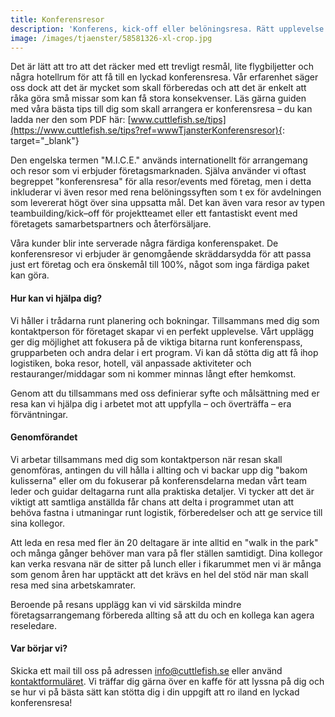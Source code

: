 ```yaml
---
title: Konferensresor
description: 'Konferens, kick-off eller belöningsresa. Rätt upplevelse för din grupp.'
image: /images/tjaenster/58581326-xl-crop.jpg
---
```


Det &auml;r l&auml;tt att tro att det r&auml;cker med ett trevligt resm&aring;l, lite flygbiljetter och n&aring;gra hotellrum för att f&aring; till en lyckad konferensresa. V&aring;r erfarenhet s&auml;ger oss dock att det &auml;r mycket som skall förberedas och att det &auml;r enkelt att r&aring;ka göra sm&aring; missar som kan f&aring; stora konsekvenser. L&auml;s g&auml;rna guiden med v&aring;ra b&auml;sta tips till dig som skall arrangera er konferensresa – du kan ladda ner den som PDF h&auml;r:&nbsp;[www.cuttlefish.se/tips](https://www.cuttlefish.se/tips?ref=wwwTjansterKonferensresor){: target="_blank"}

Den engelska termen "M.I.C.E." anv&auml;nds internationellt för arrangemang och resor som vi erbjuder företagsmarknaden. Sj&auml;lva anv&auml;nder vi oftast begreppet "konferensresa" för alla resor/events med företag, men i detta inkluderar vi &auml;ven resor med rena belöningssyften som t ex för avdelningen som levererat högt över sina uppsatta m&aring;l. Det kan &auml;ven vara resor av typen teambuilding/kick–off för projektteamet eller ett fantastiskt event med företagets samarbetspartners och &aring;terförs&auml;ljare.

V&aring;ra kunder blir inte serverade n&aring;gra f&auml;rdiga konferenspaket. De konferensresor vi erbjuder &auml;r genomg&aring;ende skr&auml;ddarsydda för att passa just ert företag och era önskem&aring;l till 100%, n&aring;got som inga f&auml;rdiga paket kan göra.

#### Hur kan vi hj&auml;lpa dig?

Vi h&aring;ller i tr&aring;darna runt planering och bokningar. Tillsammans med dig som kontaktperson för företaget skapar vi en perfekt upplevelse. V&aring;rt uppl&auml;gg ger dig möjlighet att fokusera p&aring; de viktiga bitarna runt konferenspass, grupparbeten och andra delar i ert program. Vi kan d&aring; stötta dig att f&aring; ihop logistiken, boka resor, hotell, v&auml;l anpassade aktiviteter och restauranger/middagar som ni kommer minnas l&aring;ngt efter hemkomst.

Genom att du tillsammans med oss definierar syfte och m&aring;ls&auml;ttning med er resa kan vi hj&auml;lpa dig i arbetet mot att uppfylla – och övertr&auml;ffa – era förv&auml;ntningar.

#### Genomförandet

Vi arbetar tillsammans med dig som kontaktperson n&auml;r resan skall genomföras, antingen du vill h&aring;lla i allting och vi backar upp dig "bakom kulisserna" eller om du fokuserar p&aring; konferensdelarna medan v&aring;rt team leder och guidar deltagarna runt alla praktiska detaljer. Vi tycker att det &auml;r viktigt att samtliga anst&auml;llda f&aring;r chans att delta i programmet utan att behöva fastna i utmaningar runt logistik, förberedelser och att ge service till sina kollegor.

Att leda en resa med fler &auml;n 20 deltagare &auml;r inte alltid en "walk in the park" och m&aring;nga g&aring;nger behöver man vara p&aring; fler st&auml;llen samtidigt. Dina kollegor kan verka resvana n&auml;r de sitter p&aring; lunch eller i fikarummet men vi &auml;r m&aring;nga som genom &aring;ren har uppt&auml;ckt att det kr&auml;vs en hel del stöd n&auml;r man skall resa med sina arbetskamrater.

Beroende p&aring; resans uppl&auml;gg kan vi vid s&auml;rskilda mindre företagsarrangemang förbereda allting s&aring; att du och en kollega kan agera reseledare.

#### Var börjar vi?&nbsp;

Skicka ett mail till oss p&aring; adressen info@cuttlefish.se eller anv&auml;nd [kontaktformul&auml;ret](https://www.cuttlefish.se/#five). Vi tr&auml;ffar dig g&auml;rna över en kaffe för att lyssna p&aring; dig och se hur vi p&aring; b&auml;sta s&auml;tt kan stötta dig i din uppgift att ro iland en lyckad konferensresa\!

&nbsp;